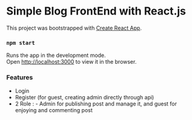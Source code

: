 # Simple Blog FrontEnd with React.js

This project was bootstrapped with [Create React App](https://github.com/facebook/create-react-app).

### `npm start`

Runs the app in the development mode.\
Open [http://localhost:3000](http://localhost:3000) to view it in the browser.

### Features
- Login
- Register (for guest, creating admin directly through api)
- 2 Role : - Admin for publishing post and manage it, and guest for enjoying and commenting post
